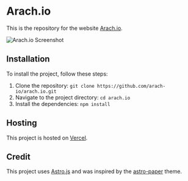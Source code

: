 # Arach.io

This is the repository for the website [Arach.io](https://arach.io).

![Arach.io Screenshot](./assets/images/arach.io-screenshot.png)


## Installation

To install the project, follow these steps:

1. Clone the repository: `git clone https://github.com/arach-io/arach.io.git`
2. Navigate to the project directory: `cd arach.io`
3. Install the dependencies: `npm install`

## Hosting

This project is hosted on [Vercel](https://vercel.com/).

## Credit
This project uses [Astro.js](https://astro.build/) and was inspired by the [astro-paper](https://github.com/snowpackjs/astro/tree/main/packages/astro-paper) theme.
